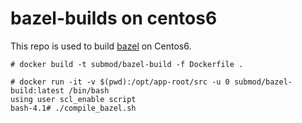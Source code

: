 # bazel-builds on centos6

This repo is used to build [bazel](https://bazel.build/) on Centos6.

```
# docker build -t submod/bazel-build -f Dockerfile .
```

```
# docker run -it -v $(pwd):/opt/app-root/src -u 0 submod/bazel-build:latest /bin/bash
using user scl_enable script
bash-4.1# ./compile_bazel.sh
```